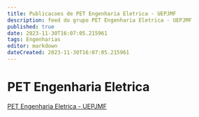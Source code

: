 ```yaml
---
title: Publicacoes de PET Engenharia Eletrica - UEPJMF
description: feed do grupo PET Engenharia Eletrica - UEPJMF
published: true
date: 2023-11-30T16:07:05.215961
tags: Engenharias
editor: markdown
dateCreated: 2023-11-30T16:07:05.215961
---
```


# PET Engenharia Eletrica
[PET Engenharia Eletrica - UEPJMF](/grupo/285PETEngenhariaEletricaUEPJMF.md)